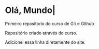 # Olá, Mundo|
 Primeiro repositorio do curso de Git e Github

 Repositório criado através do curso.
 
 Adicionei essa linha diretamente do site.
 
 